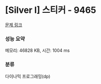 # [Silver I] 스티커 - 9465 

[문제 링크](https://www.acmicpc.net/problem/9465) 

### 성능 요약

메모리: 46828 KB, 시간: 1004 ms

### 분류

다이나믹 프로그래밍(dp)

